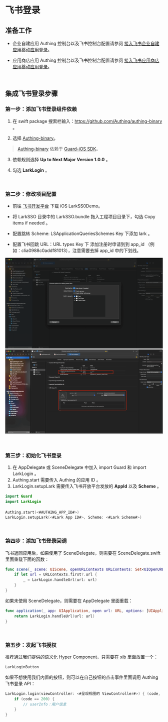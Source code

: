 # 飞书登录

<LastUpdated/>

## 准备工作

- 企业自建应用 Authing 控制台以及飞书控制台配置请参阅 [接入飞书企业自建应用移动应用登录](https://docs.authing.cn/v2/connections/lark-internal-mobile/)。

- 应用商店应用 Authing 控制台以及飞书控制台配置请参阅 [接入飞书应用商店应用移动应用登录](https://docs.authing.cn/v2/connections/lark-public-mobile/)。

<br>

## 集成飞书登录步骤

### 第一步：添加飞书登录组件依赖

1. 在 swift package 搜索栏输入：https://github.com/Authing/authing-binary 。

2. 选择 [Authing-binary](https://github.com/Authing/authing-binary)。
> [Authing-binary](https://github.com/Authing/authing-binary) 依赖于 [Guard-iOS SDK](https://github.com/Authing/guard-ios)。

3. 依赖规则选择 **Up to Next Major Version 1.0.0** 。

4. 勾选 **LarkLogin** 。

<br>

### 第二步：修改项目配置

- 前往 [飞书开发平台](https://open.feishu.cn/document/uAjLw4CM/uYjL24iN/mobile-app/sdk) 下载 iOS LarkSS0Demo。

- 将 LarkSSO 目录中的 LarkSSO.bundle 拖入工程项目目录下，勾选 Copy items if needed 。

- 配置跳转 Scheme: LSApplicationQueriesSchemes Key 下添加 lark 。

- 配置飞书回跳 URL：URL types Key 下 添加注册时申请到到 app_id （例如：clia0988c0addf81013），注意需要去掉 app_id 中的下划线。

![](./images/lark/5.png)
![](./images/lark/4.png)

<br>

### 第三步：初始化飞书登录

1. 在 AppDelegate 或 SceneDelegate 中加入 import Guard 和 import LarkLogin 。
2. Authing.start 需要传入 Authing 的应用 ID 。
3. LarkLogin.setupLark 需要传入飞书开放平台发放的 **AppId** 以及 **Scheme** 。

```swift
import Guard
import LarkLogin

Authing.start(<#AUTHING_APP_ID#>)
LarkLogin.setupLark(<#Lark App ID#>, Scheme: <#Lark Scheme#>)
 ```

<br>

### 第四步：添加飞书登录回调

飞书返回应用后，如果使用了 SceneDelegate，则需要在 SceneDelegate.swift 里面重载下面的函数：

```swift
func scene(_ scene: UIScene, openURLContexts URLContexts: Set<UIOpenURLContext>) {
    if let url = URLContexts.first?.url {
        _ = LarkLogin.handleUrl(url: url)
    }
}
 ```

如果未使用 SceneDelegate，则需要在 AppDelegate 里面重载：

```swift
func application(_ app: UIApplication, open url: URL, options: [UIApplication.OpenURLOptionsKey : Any] = [:]) -> Bool {
    return LarkLogin.handleUrl(url: url)
}
 ```

<br>


### 第五步：发起飞书授权

推荐通过我们提供的语义化 Hyper Component，只需要在 xib 里面放置一个：

```swift
LarkLoginButton
```

如果不想使用我们内置的按钮，则可以在自己按钮的点击事件里面调用 Authing 飞书登录 API：

```swift
LarkLogin.login(viewController: <#呈现视图的 ViewController#>) { (code, message, userInfo) in
    if (code == 200) {
        // userInfo：用户信息
    }
}
```
